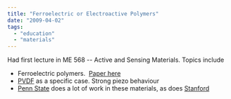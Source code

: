 ```yaml
---
title: "Ferroelectric or Electroactive Polymers"
date: "2009-04-02"
tags: 
  - "education"
  - "materials"
---
```


Had first lecture in ME 568 -- Active and Sensing Materials. Topics include

- Ferroelectric polymers.  [Paper here](http://www.google.com/url?sa=t&source=web&ct=res&cd=1&url=http%3A%2F%2Fwww.gl.ciw.edu%2F~cohen%2Fmeetings%2Fferro2000%2Fproceedings%2Fducharme.pdf&ei=8e7USejCBpm6tgPK5-SfCg&usg=AFQjCNHXtacBL0tgGLMuIjW8d1hH5JBCFQ&sig2=k1n95KdKAEQW_9Am2ngp3A)
- [PVDF](http://en.wikipedia.org/wiki/Polyvinylidene_fluoride) as a specific case. Strong piezo behaviour
- [Penn State](http://search-results.aset.psu.edu/search?q=electroactive+polymer&client=PennState&proxystylesheet=PennState&output=xml_no_dtd&site=PennState) does a lot of work in these materials, as does [Stanford](http://ask.stanford.edu/search?q=electroactive%20polymer&ie=utf8&site=stanford&output=xml_no_dtd&client=stanford&lr=&proxystylesheet=google&oe=utf8)
